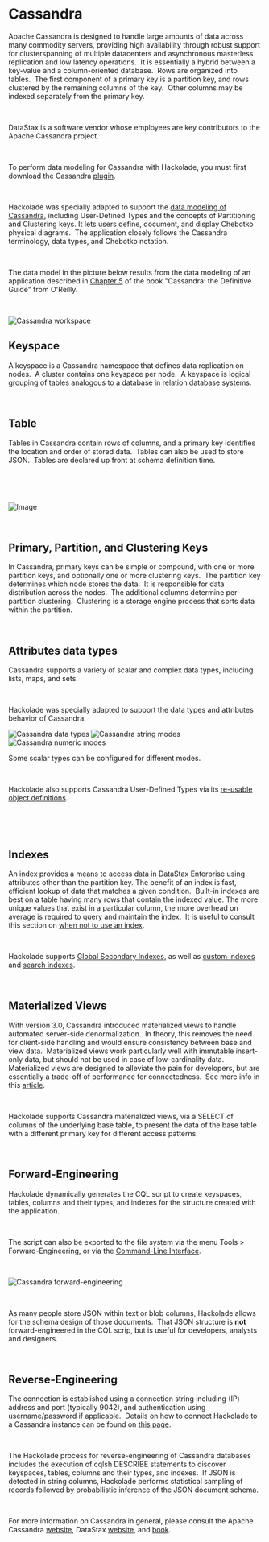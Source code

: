 # Cassandra

Apache Cassandra is designed to handle large amounts of data across many commodity servers, providing high availability through robust support for clusterspanning of multiple datacenters and asynchronous masterless replication and low latency operations.&nbsp; It is essentially a hybrid between a key-value and a column-oriented database.&nbsp; Rows are organized into tables.&nbsp; The first component of a primary key is a partition key, and rows clustered by the remaining columns of the key.&nbsp; Other columns may be indexed separately from the primary key.

&nbsp;

DataStax is a software vendor whose employees are key contributors to the Apache Cassandra project. &nbsp;

&nbsp;

To perform data modeling for Cassandra with Hackolade, you must first download the Cassandra [plugin](<DownloadadditionalDBtargetplugin.md>). &nbsp;

&nbsp;

Hackolade was specially adapted to support the [data modeling of Cassandra](<https://hackolade.com/nosqldb/cassandra-data-modeling.html> "target=\"\_blank\""), including User-Defined Types and the concepts of Partitioning and Clustering keys. It lets users define, document, and display Chebotko physical diagrams.&nbsp; The application closely follows the Cassandra terminology, data types, and Chebotko notation. &nbsp;

&nbsp;

The data model in the picture below results from the data modeling of an application described in [Chapter 5](<https://www.oreilly.com/ideas/cassandra-data-modeling> "target=\"\_blank\"") of the book "Cassandra: the Definitive Guide" from O'Reilly.

&nbsp;

![Cassandra workspace](<lib/Cassandra workspace.png>)

## Keyspace

A keyspace is a Cassandra namespace that defines data replication on nodes.&nbsp; A cluster contains one keyspace per node.&nbsp; A keyspace is logical grouping of tables analogous to a database in relation database systems.&nbsp;

&nbsp;

## Table

Tables in Cassandra contain rows of columns, and a primary key identifies the location and order of stored data.&nbsp; Tables can also be used to store JSON.&nbsp; Tables are declared up front at schema definition time.

&nbsp;

&nbsp;

![Image](<lib/Cassandra table schema tree view.png>)

&nbsp;

## Primary, Partition, and Clustering Keys

In Cassandra, primary keys can be simple or compound, with one or more partition keys, and optionally one or more clustering keys.&nbsp; The partition key determines which node stores the data.&nbsp; It is responsible for data distribution across the nodes.&nbsp; The additional columns determine per-partition clustering.&nbsp; Clustering is a storage engine process that sorts data within the partition.

&nbsp;

## Attributes data types

Cassandra supports a variety of scalar and complex data types, including lists, maps, and sets.

&nbsp;

Hackolade was specially adapted to support the data types and attributes behavior of Cassandra.

![Cassandra data types](<lib/Cassandra data types.png>) ![Cassandra string modes](<lib/Cassandra string modes.png>) ![Cassandra numeric modes](<lib/Cassandra numeric modes.png>)

Some scalar types can be configured for different modes.&nbsp;

&nbsp;

Hackolade also supports Cassandra User-Defined Types via its [re-usable object definitions](<Reusableobjectsdefinitions.md>).

&nbsp;

&nbsp;

## Indexes

An index provides a means to access data in DataStax Enterprise using attributes other than the partition key. The benefit of an index is fast, efficient lookup of data that matches a given condition.&nbsp; Built-in indexes are best on a table having many rows that contain the indexed value. The more unique values that exist in a particular column, the more overhead on average is required to query and maintain the index.&nbsp; It is useful to consult this section on [when not to use an index](<https://docs.datastax.com/en/dse/6.7/cql/cql/cql\_using/useWhenIndex.html#Whennottouseanindex> "target=\"\_blank\"").

&nbsp;

Hackolade supports [Global Secondary Indexes](<https://docs.datastax.com/en/dse/6.7/cql/cql/cql\_using/useSecondaryIndex.html> "target=\"\_blank\""), as well as [custom indexes](<https://docs.datastax.com/en/dse/6.8/cql/cql/cql\_reference/cql\_commands/cqlCreateCustomIndex.html> "target=\"\_blank\"") and [search indexes](<https://docs.datastax.com/en/dse/6.8/cql/cql/cql\_reference/cql\_commands/cqlCreateSearchIndex.html> "target=\"\_blank\"").

&nbsp;

## Materialized Views

With version 3.0, Cassandra introduced materialized views to handle automated server-side denormalization.&nbsp; In theory, this removes the need for client-side handling and would ensure consistency between base and view data.&nbsp; Materialized views work particularly well with immutable insert-only data, but should not be used in case of low-cardinality data.&nbsp; Materialized views are designed to alleviate the pain for developers, but are essentially a trade-off of performance for connectedness.&nbsp; See more info in this [article](<http://www.doanduyhai.com/blog/?p=1930> "target=\"\_blank\"").

&nbsp;

Hackolade supports Cassandra materialized views, via a SELECT of columns of the underlying base table, to present the data of the base table with a different primary key for different access patterns. &nbsp;

&nbsp;

## Forward-Engineering

Hackolade dynamically generates the CQL script to create keyspaces, tables, columns and their types, and indexes for the structure created with the application.

&nbsp;

The script can also be exported to the file system via the menu Tools \> Forward-Engineering, or via the [Command-Line Interface](<CommandLineInterface.md>).

&nbsp;

![Cassandra forward-engineering](<lib/Cassandra forward-engineering.png>)

&nbsp;

As many people store JSON within text or blob columns, Hackolade allows for the schema design of those documents.&nbsp; That JSON structure is **not** forward-engineered in the CQL scrip, but is useful for developers, analysts and designers.

&nbsp;

## Reverse-Engineering

The connection is established using a connection string including (IP) address and port (typically 9042), and authentication using username/password if applicable.&nbsp; Details on how to connect Hackolade to a Cassandra instance can be found on [this page](<ConnecttoaCassandrainstance.md>).

&nbsp;

The Hackolade process for reverse-engineering of Cassandra databases includes the execution of cqlsh DESCRIBE statements to discover keyspaces, tables, columns and their types, and indexes.&nbsp; If JSON is detected in string columns, Hackolade performs statistical sampling of records followed by probabilistic inference of the JSON document schema.

&nbsp;

For more information on Cassandra in general, please consult the Apache Cassandra [website](<http://cassandra.apache.org/> "target=\"\_blank\""), DataStax [website](<https://www.datastax.com/> "target=\"\_blank\""), and [book](<https://www.oreilly.com/ideas/cassandra-data-modeling> "target=\"\_blank\"").

